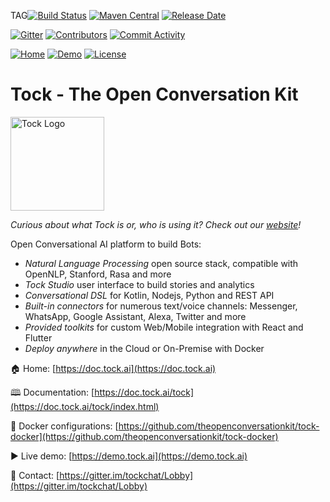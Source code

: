 TAG[![Build Status](https://app.travis-ci.com/theopenconversationkit/tock.png)](https://app.travis-ci.com/github/theopenconversationkit/tock)
[![Maven Central](https://img.shields.io/maven-central/v/ai.tock/tock-root.svg)](https://search.maven.org/search?q=tock)
[![Release Date](https://img.shields.io/github/release-date/theopenconversationkit/tock)](https://github.com/theopenconversationkit/tock/releases)

[![Gitter](https://badges.gitter.im/tockchat/Lobby.svg)](https://gitter.im/tockchat/Lobby?utm_source=badge&utm_medium=badge&utm_campaign=pr-badge&utm_content=body_badge)
[![Contributors](https://img.shields.io/github/contributors-anon/theopenconversationkit/tock)](https://github.com/theopenconversationkit/tock/graphs/contributors)
[![Commit Activity](https://img.shields.io/github/commit-activity/m/theopenconversationkit/tock)](https://github.com/theopenconversationkit/tock/pulse/monthly)

[![Home](https://img.shields.io/website?label=home&down_message=offline&up_message=doc.tock.ai&url=https%3A%2F%2Fdoc.tock.ai)](https://doc.tock.ai)
[![Demo](https://img.shields.io/website?label=demo&down_message=offline&up_message=live&url=https%3A%2F%2Fdemo.tock.ai)](https://demo.tock.ai)
[![License](https://img.shields.io/github/license/theopenconversationkit/tock)](https://github.com/theopenconversationkit/tock/blob/master/LICENSE)

# Tock - The Open Conversation Kit

<img alt="Tock Logo" src="http://doc.tock.ai/tock/en/assets/images/logo.svg" style="width: 150px;"><br>

_Curious about what Tock is or, who is using it? Check out our [website](https://doc.tock.ai)!_

Open Conversational AI platform to build Bots:

* _Natural Language Processing_ open source stack, compatible with OpenNLP, Stanford, Rasa and more
* _Tock Studio_ user interface to build stories and analytics
* _Conversational DSL_ for Kotlin, Nodejs, Python and REST API
* _Built-in connectors_ for numerous text/voice channels: Messenger, WhatsApp, Google Assistant, Alexa, Twitter and more
* _Provided toolkits_ for custom Web/Mobile integration with React and Flutter
* _Deploy anywhere_ in the Cloud or On-Premise with Docker
 
🏠 Home: [https://doc.tock.ai](https://doc.tock.ai)
 
🕮 Documentation: [https://doc.tock.ai/tock](https://doc.tock.ai/tock/index.html)

🐋 Docker configurations: [https://github.com/theopenconversationkit/tock-docker](https://github.com/theopenconversationkit/tock-docker)

▶️ Live demo: [https://demo.tock.ai](https://demo.tock.ai)
  
💬 Contact: [https://gitter.im/tockchat/Lobby](https://gitter.im/tockchat/Lobby)
